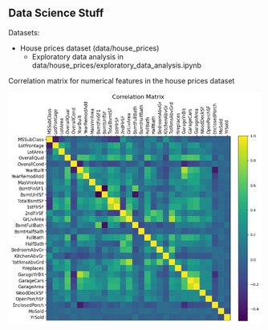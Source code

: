 ## Data Science Stuff

Datasets:
- House prices dataset (data/house_prices)
    - Exploratory data analysis in data/house_prices/exploratory_data_analysis.ipynb

Correlation matrix for numerical features in the house prices dataset

<img src="figures/house_prices_correlation_matrix.png" alt="House prices correlation matrix" width="750"/>

